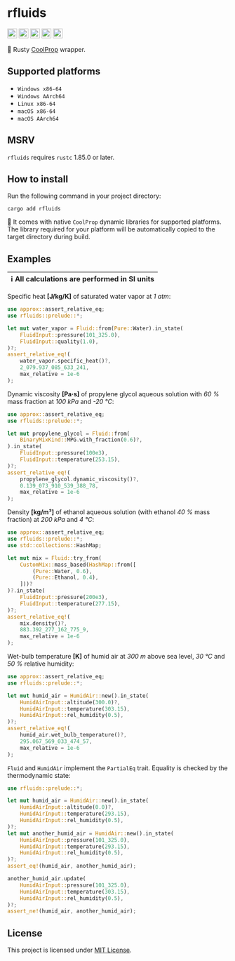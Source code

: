 ﻿# rfluids

[<img alt="GitHub" src="https://img.shields.io/badge/github-8da0cb?style=for-the-badge&labelColor=555555&logo=github" height="22">](https://github.com/portyanikhin/rfluids)
[<img alt="docs.rs" src="https://img.shields.io/badge/docs.rs-66c2a5?style=for-the-badge&labelColor=555555&logo=docs.rs" height="22">](https://docs.rs/rfluids)
[<img alt="crates.io" src="https://img.shields.io/crates/v/rfluids?style=for-the-badge&logo=rust&labelColor=555555&color=fc8d62" height="22">](https://crates.io/crates/rfluids)
[<img alt="CI" src="https://img.shields.io/github/actions/workflow/status/portyanikhin/rfluids/ci.yml?style=for-the-badge&logo=githubactions&logoColor=ffffff&label=ci&labelColor=555555" height="22">](https://github.com/portyanikhin/rfluids/actions/workflows/ci.yml)
[<img alt="codecov" src="https://img.shields.io/codecov/c/github/portyanikhin/rfluids?style=for-the-badge&logo=codecov&label=codecov&labelColor=555555" height="22">](https://app.codecov.io/gh/portyanikhin/rfluids)

🦀 Rusty [CoolProp](https://coolprop.github.io/CoolProp/) wrapper.

## Supported platforms

- `Windows x86-64`
- `Windows AArch64`
- `Linux x86-64`
- `macOS x86-64`
- `macOS AArch64`

## MSRV

`rfluids` requires `rustc` 1.85.0 or later.

## How to install

Run the following command in your project directory:

```shell
cargo add rfluids
```

🎁 It comes with native `CoolProp` dynamic libraries for supported platforms.
The library required for your platform will be automatically copied
to the target directory during build.

## Examples

| ℹ️ All calculations are performed in SI units |
| :------------------------------------------: |

Specific heat **\[J/kg/K\]** of saturated water vapor at _1 atm_:

```rust
use approx::assert_relative_eq;
use rfluids::prelude::*;

let mut water_vapor = Fluid::from(Pure::Water).in_state(
    FluidInput::pressure(101_325.0),
    FluidInput::quality(1.0),
)?;
assert_relative_eq!(
    water_vapor.specific_heat()?,
    2_079.937_085_633_241,
    max_relative = 1e-6
);
```

Dynamic viscosity **\[Pa·s\]** of propylene glycol aqueous solution
with _60 %_ mass fraction at _100 kPa_ and _-20 °C_:

```rust
use approx::assert_relative_eq;
use rfluids::prelude::*;

let mut propylene_glycol = Fluid::from(
    BinaryMixKind::MPG.with_fraction(0.6)?,
).in_state(
    FluidInput::pressure(100e3),
    FluidInput::temperature(253.15),
)?;
assert_relative_eq!(
    propylene_glycol.dynamic_viscosity()?,
    0.139_073_910_539_388_78,
    max_relative = 1e-6
);
```

Density **\[kg/m³\]** of ethanol aqueous solution (with ethanol _40 %_ mass fraction)
at _200 kPa_ and _4 °C_:

```rust
use approx::assert_relative_eq;
use rfluids::prelude::*;
use std::collections::HashMap;

let mut mix = Fluid::try_from(
    CustomMix::mass_based(HashMap::from([
        (Pure::Water, 0.6),
        (Pure::Ethanol, 0.4),
    ]))?
)?.in_state(
    FluidInput::pressure(200e3),
    FluidInput::temperature(277.15),
)?;
assert_relative_eq!(
    mix.density()?,
    883.392_277_162_775_9,
    max_relative = 1e-6
);
```

Wet-bulb temperature **\[K\]** of humid air
at _300 m_ above sea level, _30 °C_ and _50 %_ relative humidity:

```rust
use approx::assert_relative_eq;
use rfluids::prelude::*;

let mut humid_air = HumidAir::new().in_state(
    HumidAirInput::altitude(300.0)?,
    HumidAirInput::temperature(303.15),
    HumidAirInput::rel_humidity(0.5),
)?;
assert_relative_eq!(
    humid_air.wet_bulb_temperature()?,
    295.067_569_033_474_57,
    max_relative = 1e-6
);
```

`Fluid` and `HumidAir` implement the `PartialEq` trait.
Equality is checked by the thermodynamic state:

```rust
use rfluids::prelude::*;

let mut humid_air = HumidAir::new().in_state(
    HumidAirInput::altitude(0.0)?,
    HumidAirInput::temperature(293.15),
    HumidAirInput::rel_humidity(0.5),
)?;
let mut another_humid_air = HumidAir::new().in_state(
    HumidAirInput::pressure(101_325.0),
    HumidAirInput::temperature(293.15),
    HumidAirInput::rel_humidity(0.5),
)?;
assert_eq!(humid_air, another_humid_air);

another_humid_air.update(
    HumidAirInput::pressure(101_325.0),
    HumidAirInput::temperature(303.15),
    HumidAirInput::rel_humidity(0.5),
)?;
assert_ne!(humid_air, another_humid_air);
```

## License

This project is licensed under [MIT License](https://github.com/portyanikhin/rfluids/blob/main/LICENSE).
